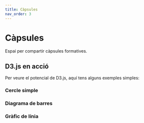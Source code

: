 ```yaml
---
title: Càpsules
nav_order: 3
---
```


# Càpsules

Espai per compartir càpsules formatives.

## D3.js en acció

Per veure el potencial de D3.js, aquí tens alguns exemples simples:

### Cercle simple

<div id="d3-circle"></div>

### Diagrama de barres

<div id="d3-bar"></div>

### Gràfic de línia

<div id="d3-line"></div>

<script defer src="https://d3js.org/d3.v7.min.js"></script>
<script defer src="{{ '/assets/js/capsules-d3.js' | relative_url }}"></script>

